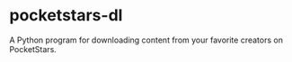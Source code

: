 # pocketstars-dl
A Python program for downloading content from your favorite creators on PocketStars.
